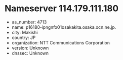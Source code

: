 # Nameserver 114.179.111.180

* as_number: 4713
* name: p16180-ipngnfx01osakakita.osaka.ocn.ne.jp.
* city: Makishi
* country: JP
* organization: NTT Communications Corporation
* version: Unknown
* dnssec: Unknown
